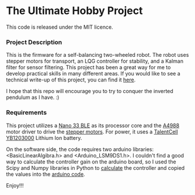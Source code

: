 # The Ultimate Hobby Project

This code is released under the MIT licence.

### Project Description

This is the firmware for a self-balancing two-wheeled robot.
The robot uses stepper motors for transport, an LQG controller for stability, and a Kalman filter for sensor filtering.
This project has been a great way for me to develop practical skills in many different areas.  If you would like to see a technical write-up of this project, you can find it [here](https://drive.google.com/file/d/1yd39i1YjvD11JdsaPKPIDzlGQhWOL76k/view?usp=drive_link).

I hope that this repo will encourage you to try to conquer the inverted pendulum as I have. :)

### Requirements

This project utilizes a [Nano 33 BLE](https://docs.arduino.cc/hardware/nano-33-ble) as its processor core and the [A4988](https://www.digikey.com/en/htmldatasheets/production/693406/0/0/1/a4988) motor driver to drive the [stepper motors](https://www.amazon.com/Usongshine-Nema17-Stepper-17HS4401S-Printer/dp/B0787BQ4WH/ref=asc_df_B07KW6B3ZX?tag=bingshoppinga-20&linkCode=df0&hvadid=80333123589250&hvnetw=o&hvqmt=e&hvbmt=be&hvdev=c&hvlocint=&hvlocphy=&hvtargid=pla-4583932701264073&th=1).  For power, it uses a [TalentCell YB1203000](https://www.talentcell.com/lithium-ion-battery/12v/yb1203000-usb.html) Lithium Ion battery.

On the software side, the code requires two arduino libraries: <BasicLinearAlgibra.h> and <Arduino_LSM9DS1.h>.  I couldn't find a good way to calculate the controller gain on the arduino board, so I used the Scipy and Numpy libraries in Python to [calculate](./Code/findControlGain.py) the controller and copied the values into the [arduino code](./Code/robotCode.ino).

Enjoy!!!

